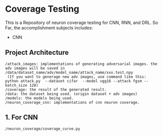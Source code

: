 # Coverage Testing
This is a Repository of neuron coverage testing for CNN, RNN, and DRL.
So Far, the accomplishment subjects includes:
 - CNN
## Project Architecture
    /attack_images: implementations of generating adversarial images. the adv images will be saved in /data/dataset_name/adv/model_name/attack_name/xxx.test.npy
     (If you want to generage new adv images, use command like this: python attack.py  --dataset cifar  --model vgg16 --attack fgsm --batch_size 128)
    /coverage: the result of the generated result.
    /data: the dataset being used. (origin dataset + adv images)
    /models: the models being used.
    /neuron_coverage_cnn: implementations of cnn neuron coverage.

## 1. For CNN
    /neuron_coverage/coverage_curve.py